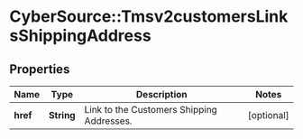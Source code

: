 # CyberSource::Tmsv2customersLinksShippingAddress

## Properties
Name | Type | Description | Notes
------------ | ------------- | ------------- | -------------
**href** | **String** | Link to the Customers Shipping Addresses.  | [optional] 


